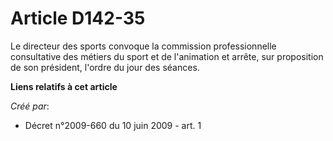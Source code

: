 # Article D142-35

Le directeur des sports convoque la commission professionnelle consultative des métiers du sport et de l'animation et arrête,
sur proposition de son président, l'ordre du jour des séances.

**Liens relatifs à cet article**

_Créé par_:

  - Décret n°2009-660 du 10 juin 2009 - art. 1
